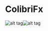 # ColibriFx
![alt tag](https://cloud.githubusercontent.com/assets/19465769/23318909/05ef208e-fadd-11e6-895b-0a14b5371599.png)![alt tag](https://cloud.githubusercontent.com/assets/19465769/23318987/67d61e88-fadd-11e6-852b-23ba7a16ee55.png)
